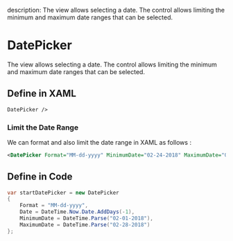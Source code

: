 description: The view allows selecting a date. The control allows limiting the minimum and maximum date ranges that can be selected.

# DatePicker

The view allows selecting a date. The control allows limiting the minimum and maximum date ranges that can be selected.

## Define in XAML

```xml
DatePicker />
```

### Limit the Date Range

We can format and also limit the date range in XAML as follows :

```xml
<DatePicker Format="MM-dd-yyyy" MinimumDate="02-24-2018" MaximumDate="02-28-2018" />
```

## Define in Code

```csharp
var startDatePicker = new DatePicker
{
    Format = "MM-dd-yyyy",
    Date = DateTime.Now.Date.AddDays(-1),
    MinimumDate = DateTime.Parse("02-01-2018"),
    MaximumDate = DateTime.Parse("02-28-2018")
};
```



